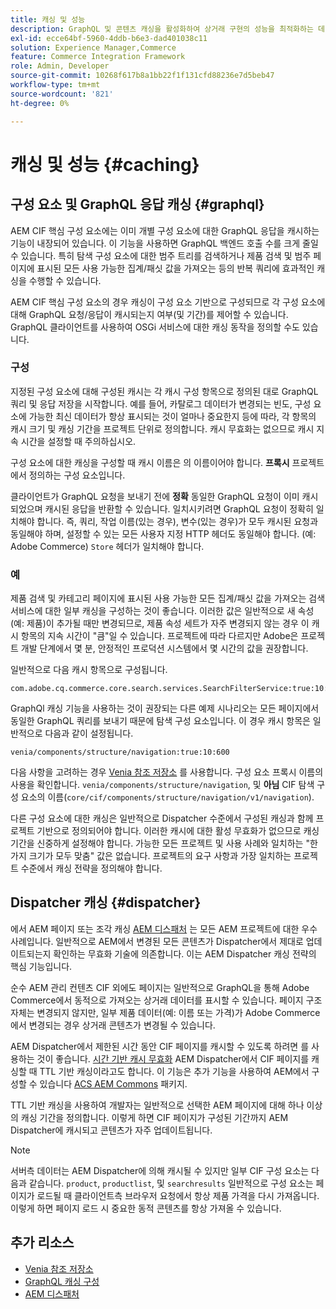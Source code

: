 ```yaml
---
title: 캐싱 및 성능
description: GraphQL 및 콘텐츠 캐싱을 활성화하여 상거래 구현의 성능을 최적화하는 데 사용할 수 있는 다양한 구성에 대해 알아봅니다.
exl-id: ecce64bf-5960-4ddb-b6e3-dad401038c11
solution: Experience Manager,Commerce
feature: Commerce Integration Framework
role: Admin, Developer
source-git-commit: 10268f617b8a1bb22f1f131cfd88236e7d5beb47
workflow-type: tm+mt
source-wordcount: '821'
ht-degree: 0%

---
```


# 캐싱 및 성능 {#caching}

## 구성 요소 및 GraphQL 응답 캐싱 {#graphql}

AEM CIF 핵심 구성 요소에는 이미 개별 구성 요소에 대한 GraphQL 응답을 캐시하는 기능이 내장되어 있습니다. 이 기능을 사용하면 GraphQL 백엔드 호출 수를 크게 줄일 수 있습니다. 특히 탐색 구성 요소에 대한 범주 트리를 검색하거나 제품 검색 및 범주 페이지에 표시된 모든 사용 가능한 집계/패싯 값을 가져오는 등의 반복 쿼리에 효과적인 캐싱을 수행할 수 있습니다.

AEM CIF 핵심 구성 요소의 경우 캐싱이 구성 요소 기반으로 구성되므로 각 구성 요소에 대해 GraphQL 요청/응답이 캐시되는지 여부(및 기간)를 제어할 수 있습니다. GraphQL 클라이언트를 사용하여 OSGi 서비스에 대한 캐싱 동작을 정의할 수도 있습니다.

### 구성

지정된 구성 요소에 대해 구성된 캐시는 각 캐시 구성 항목으로 정의된 대로 GraphQL 쿼리 및 응답 저장을 시작합니다. 예를 들어, 카탈로그 데이터가 변경되는 빈도, 구성 요소에 가능한 최신 데이터가 항상 표시되는 것이 얼마나 중요한지 등에 따라, 각 항목의 캐시 크기 및 캐싱 기간을 프로젝트 단위로 정의합니다. 캐시 무효화는 없으므로 캐시 지속 시간을 설정할 때 주의하십시오.

구성 요소에 대한 캐싱을 구성할 때 캐시 이름은 의 이름이어야 합니다. **프록시** 프로젝트에서 정의하는 구성 요소입니다.

클라이언트가 GraphQL 요청을 보내기 전에 **정확** 동일한 GraphQL 요청이 이미 캐시되었으며 캐시된 응답을 반환할 수 있습니다. 일치시키려면 GraphQL 요청이 정확히 일치해야 합니다. 즉, 쿼리, 작업 이름(있는 경우), 변수(있는 경우)가 모두 캐시된 요청과 동일해야 하며, 설정할 수 있는 모든 사용자 지정 HTTP 헤더도 동일해야 합니다. (예: Adobe Commerce) `Store` 헤더가 일치해야 합니다.

### 예

제품 검색 및 카테고리 페이지에 표시된 사용 가능한 모든 집계/패싯 값을 가져오는 검색 서비스에 대한 일부 캐싱을 구성하는 것이 좋습니다. 이러한 값은 일반적으로 새 속성(예: 제품)이 추가될 때만 변경되므로, 제품 속성 세트가 자주 변경되지 않는 경우 이 캐시 항목의 지속 시간이 &quot;큼&quot;일 수 있습니다. 프로젝트에 따라 다르지만 Adobe은 프로젝트 개발 단계에서 몇 분, 안정적인 프로덕션 시스템에서 몇 시간의 값을 권장합니다.

일반적으로 다음 캐시 항목으로 구성됩니다.

```
com.adobe.cq.commerce.core.search.services.SearchFilterService:true:10:3600
```

GraphQl 캐싱 기능을 사용하는 것이 권장되는 다른 예제 시나리오는 모든 페이지에서 동일한 GraphQL 쿼리를 보내기 때문에 탐색 구성 요소입니다. 이 경우 캐시 항목은 일반적으로 다음과 같이 설정됩니다.

```
venia/components/structure/navigation:true:10:600
```

다음 사항을 고려하는 경우 [Venia 참조 저장소](https://github.com/adobe/aem-cif-guides-venia) 를 사용합니다. 구성 요소 프록시 이름의 사용을 확인합니다. `venia/components/structure/navigation`, 및 **아님** CIF 탐색 구성 요소의 이름(`core/cif/components/structure/navigation/v1/navigation`).

다른 구성 요소에 대한 캐싱은 일반적으로 Dispatcher 수준에서 구성된 캐싱과 함께 프로젝트 기반으로 정의되어야 합니다. 이러한 캐시에 대한 활성 무효화가 없으므로 캐싱 기간을 신중하게 설정해야 합니다. 가능한 모든 프로젝트 및 사용 사례와 일치하는 &quot;한 가지 크기가 모두 맞춤&quot; 값은 없습니다. 프로젝트의 요구 사항과 가장 일치하는 프로젝트 수준에서 캐싱 전략을 정의해야 합니다.

## Dispatcher 캐싱 {#dispatcher}

에서 AEM 페이지 또는 조각 캐싱 [AEM 디스패처](https://experienceleague.adobe.com/docs/experience-manager-dispatcher/using/dispatcher.html) 는 모든 AEM 프로젝트에 대한 우수 사례입니다. 일반적으로 AEM에서 변경된 모든 콘텐츠가 Dispatcher에서 제대로 업데이트되는지 확인하는 무효화 기술에 의존합니다. 이는 AEM Dispatcher 캐싱 전략의 핵심 기능입니다.

순수 AEM 관리 컨텐츠 CIF 외에도 페이지는 일반적으로 GraphQL을 통해 Adobe Commerce에서 동적으로 가져오는 상거래 데이터를 표시할 수 있습니다. 페이지 구조 자체는 변경되지 않지만, 일부 제품 데이터(예: 이름 또는 가격)가 Adobe Commerce에서 변경되는 경우 상거래 콘텐츠가 변경될 수 있습니다.

AEM Dispatcher에서 제한된 시간 동안 CIF 페이지를 캐시할 수 있도록 하려면 를 사용하는 것이 좋습니다. [시간 기반 캐시 무효화](https://experienceleague.adobe.com/docs/experience-manager-dispatcher/using/configuring/dispatcher-configuration.html#configuring-time-based-cache-invalidation-enablettl) AEM Dispatcher에서 CIF 페이지를 캐싱할 때 TTL 기반 캐싱이라고도 합니다. 이 기능은 추가 기능을 사용하여 AEM에서 구성할 수 있습니다 [ACS AEM Commons](https://adobe-consulting-services.github.io/acs-aem-commons/) 패키지.

TTL 기반 캐싱을 사용하여 개발자는 일반적으로 선택한 AEM 페이지에 대해 하나 이상의 캐싱 기간을 정의합니다. 이렇게 하면 CIF 페이지가 구성된 기간까지 AEM Dispatcher에 캐시되고 콘텐츠가 자주 업데이트됩니다.

>[!NOTE]
>
>서버측 데이터는 AEM Dispatcher에 의해 캐시될 수 있지만 일부 CIF 구성 요소는 다음과 같습니다. `product`, `productlist`, 및 `searchresults` 일반적으로 구성 요소는 페이지가 로드될 때 클라이언트측 브라우저 요청에서 항상 제품 가격을 다시 가져옵니다. 이렇게 하면 페이지 로드 시 중요한 동적 콘텐츠를 항상 가져올 수 있습니다.

## 추가 리소스

- [Venia 참조 저장소](https://github.com/adobe/aem-cif-guides-venia)
- [GraphQL 캐싱 구성](https://github.com/adobe/commerce-cif-graphql-client#caching)
- [AEM 디스패처](https://experienceleague.adobe.com/docs/experience-manager-dispatcher/using/dispatcher.html)
